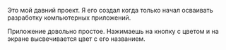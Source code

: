 Это мой давний проект. Я его создал когда только начал осваивать разработку компьютерных приложений.

Приложение довольно простое. Нажимаешь на кнопку с цветом и на экране  высвечивается цвет с его названием.
